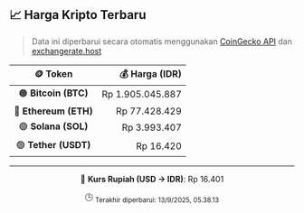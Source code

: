 

<!-- HARGA_KRIPTO -->
## 📈 Harga Kripto Terbaru

> Data ini diperbarui secara otomatis menggunakan [CoinGecko API](https://www.coingecko.com/) dan [exchangerate.host](https://exchangerate.host/)

<div align="center">

| 🪙 Token | 💰 Harga (IDR) |
|:------:|---------------:|
| 🟠 **Bitcoin (BTC)**   | Rp 1.905.045.887 |
| 🔵 **Ethereum (ETH)**  | Rp 77.428.429 |
| 🟣 **Solana (SOL)**    | Rp 3.993.407 |
| 🟢 **Tether (USDT)**   | Rp 16.420 |

---

💱 **Kurs Rupiah (USD → IDR)**: Rp 16.401

🕒 <sub>Terakhir diperbarui: 13/9/2025, 05.38.13</sub>

</div>
<!-- /HARGA_KRIPTO -->